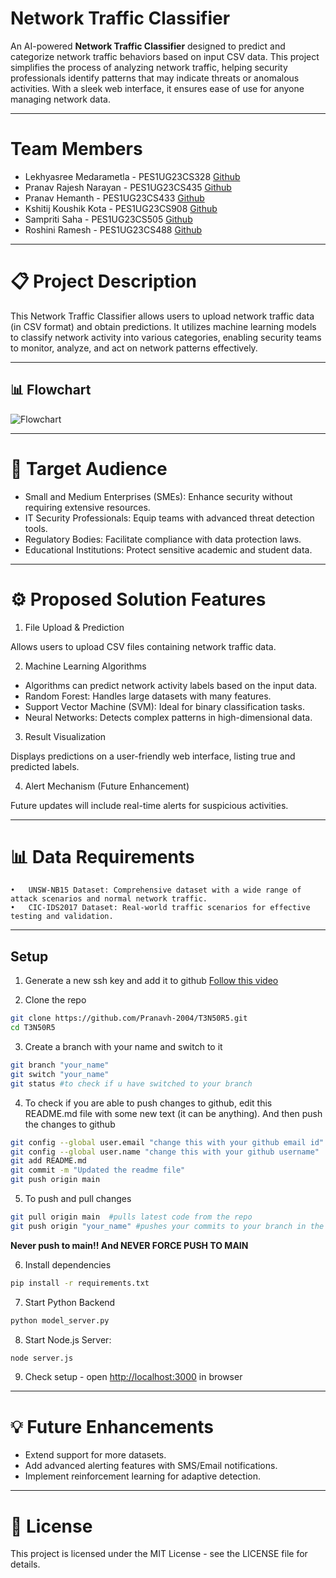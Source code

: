 # Network Traffic Classifier

An AI-powered **Network Traffic Classifier** designed to predict and categorize network traffic behaviors based on input CSV data. This project simplifies the process of analyzing network traffic, helping security professionals identify patterns that may indicate threats or anomalous activities. With a sleek web interface, it ensures ease of use for anyone managing network data.

---

# Team Members

- Lekhyasree Medarametla - PES1UG23CS328 [Github](https://github.com/Lekhya25)
- Pranav Rajesh Narayan - PES1UG23CS435 [Github](https://github.com/pranav-rn)
- Pranav Hemanth - PES1UG23CS433 [Github](https://github.com/Pranavh-2004)
- Kshitij Koushik Kota - PES1UG23CS908 [Github](https://github.com/kshitijkota)
- Sampriti Saha - PES1UG23CS505 [Github](https://github.com/Sampriti2803)
- Roshini Ramesh - PES1UG23CS488 [Github](https://github.com/roshr22)

---

# 📋 Project Description

This Network Traffic Classifier allows users to upload network traffic data (in CSV format) and obtain predictions. It utilizes machine learning models to classify network activity into various categories, enabling security teams to monitor, analyze, and act on network patterns effectively.

---

## 📊 Flowchart

![Flowchart](Assets/Flowchart.png)

---

# 🎯 Target Audience

- Small and Medium Enterprises (SMEs): Enhance security without requiring extensive resources.
- IT Security Professionals: Equip teams with advanced threat detection tools.
- Regulatory Bodies: Facilitate compliance with data protection laws.
- Educational Institutions: Protect sensitive academic and student data.

---

# ⚙️ Proposed Solution Features

1. File Upload & Prediction

Allows users to upload CSV files containing network traffic data.

2. Machine Learning Algorithms

- Algorithms can predict network activity labels based on the input data.
- Random Forest: Handles large datasets with many features.
- Support Vector Machine (SVM): Ideal for binary classification tasks.
- Neural Networks: Detects complex patterns in high-dimensional data.

3. Result Visualization

Displays predictions on a user-friendly web interface, listing true and predicted labels.

4. Alert Mechanism (Future Enhancement)

Future updates will include real-time alerts for suspicious activities.

---

# 📊 Data Requirements

    •	UNSW-NB15 Dataset: Comprehensive dataset with a wide range of attack scenarios and normal network traffic.
    •	CIC-IDS2017 Dataset: Real-world traffic scenarios for effective testing and validation.

---

## Setup

1. Generate a new ssh key and add it to github
   [Follow this video](https://www.youtube.com/watch?v=O5H_KFzla6M)

2. Clone the repo

```bash
git clone https://github.com/Pranavh-2004/T3N50R5.git
cd T3N50R5
```

3. Create a branch with your name and switch to it

```bash
git branch "your_name"
git switch "your_name"
git status #to check if u have switched to your branch
```

4. To check if you are able to push changes to github, edit this README.md file with some new text (it can be anything).
   And then push the changes to github

```bash
git config --global user.email "change this with your github email id"
git config --global user.name "change this with your github username"
git add README.md
git commit -m "Updated the readme file"
git push origin main
```

5. To push and pull changes

```bash
git pull origin main  #pulls latest code from the repo
git push origin "your_name" #pushes your commits to your branch in the repo
```

**Never push to main!! And NEVER FORCE PUSH TO MAIN**

6. Install dependencies

```bash
pip install -r requirements.txt
```

7. Start Python Backend

```bash
python model_server.py
```

8. Start Node.js Server:

```bash
node server.js
```

9. Check setup - open [http://localhost:3000](http://localhost:3000) in browser

---

# 💡 Future Enhancements

- Extend support for more datasets.
- Add advanced alerting features with SMS/Email notifications.
- Implement reinforcement learning for adaptive detection.

---

# 📜 License

This project is licensed under the MIT License - see the LICENSE file for details.
